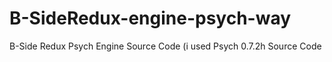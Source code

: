 # B-SideRedux-engine-psych-way
B-Side Redux Psych Engine Source Code (i used Psych 0.7.2h Source Code
